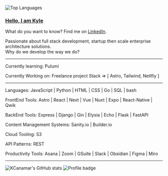 ![Top Languages](https://github-readme-stats.vercel.app/api/top-langs/?username=kcanamar&langs_count=10&theme=nord&layout=compact&count_private=true)
### [Hello, I am Kyle](https://kcanamar-portfolio.vercel.app/)

What do you want to know? Find me on [LinkedIn](https://www.linkedin.com/in/kyle-canamar/).

Passionate about full stack development, startup then scale enterprise architecture solutions. <br>Why do we develop the way we do?

---

Currently learning: Pulumi 

Currently Working on: Freelance project Stack => [ Astro, Tailwind, Netlfiy ]

---

Languages: JavaScript | Python | HTML | CSS | Go | SQL | bash 

FrontEnd Tools: Astro | React | Next | Vue | Nuxt | Expo | React-Native | Qwik 

BackEnd Tools: Express | Django | Gin | Elysia | Echo | Flask | FastAPI 

Content Management Systems: Sanity.io | Builder.io 

Cloud Tooling: S3 

API Patterns: REST

Productivity Tools: Asana | Zoom | GSuite | Slack | Obsidian | Figma | Miro

---


![KCanamar's GitHub stats](https://github-readme-stats.vercel.app/api?username=kcanamar&show_icons=true&theme=nord&count_private=true)
![Profile badge](https://www.codewars.com/users/kcanamar/badges/small)
